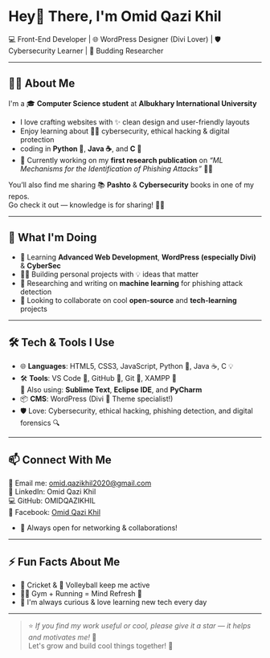 # Hey👋 There, I'm Omid Qazi Khil

💻 Front-End Developer | 🌐 WordPress Designer (Divi Lover) | 🛡️ Cybersecurity Learner | 📝 Budding Researcher

---

## 🙋‍♂️ About Me

I'm a 🎓 **Computer Science student** at **Albukhary International University**

- I love crafting websites with ✨ clean design and user-friendly layouts  
- Enjoy learning about 🕵️‍♂️ cybersecurity, ethical hacking & digital protection  
- coding in **Python 🐍**, **Java ☕**, and **C 🧠**
- 📖 Currently working on my **first research publication** on _“ML Mechanisms for the Identification of Phishing Attacks”_ 🔬🤖

You’ll also find me sharing 📚 **Pashto** & **Cybersecurity** books in one of my repos.  
Go check it out — knowledge is for sharing! 🔗📖

---

## 🚀 What I'm Doing

- 🌱 Learning **Advanced Web Development**, **WordPress (especially Divi)** & **CyberSec**
- 👨‍💻 Building personal projects with 💡 ideas that matter
- 📝 Researching and writing on **machine learning** for phishing attack detection
- 🤝 Looking to collaborate on cool **open-source** and **tech-learning** projects

---

## 🛠️ Tech & Tools I Use

- 🌐 **Languages**: HTML5, CSS3, JavaScript, Python 🐍, Java ☕, C 💡  
- 🛠️ **Tools**: VS Code 🎨, GitHub 🐙, Git 🔧, XAMPP 🧪  
  🧠 Also using: **Sublime Text**, **Eclipse IDE**, and **PyCharm**  
- 📦 **CMS**: WordPress (Divi 🧩 Theme specialist!)  
- 🛡️ Love: Cybersecurity, ethical hacking, phishing detection, and digital forensics 🔍
---

## 📫 Connect With Me

📧 Email me: omid.qazikhil2020@gmail.com  
🔗 LinkedIn: Omid Qazi Khil  
💻 GitHub: OMIDQAZIKHIL  
📱 Facebook: [Omid Qazi Khil](https://www.facebook.com/profile.php?id=100008686566453)
- 🤝 Always open for networking & collaborations!

---

## ⚡ Fun Facts About Me

- 🏏 Cricket & 🏐 Volleyball keep me active  
- 🏃‍♂️ Gym + Running = Mind Refresh 💪   
- 🧠 I'm always curious & love learning new tech every day  

---

> ⭐ _If you find my work useful or cool, please give it a star — it helps and motivates me!_ 🌟  
> Let's grow and build cool things together! 🚀
